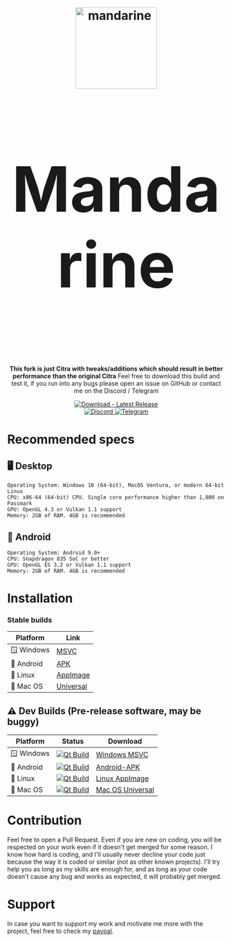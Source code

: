 <h1 align="center">
  <img src="https://github.com/mandarine3ds/mandarine/blob/master/dist/mandarine.svg" alt="mandarine" width="188"/>
</p>
<p align="center" style="font-size:144px;">
  <strong>Mandarine</strong>
</h1>

<p align="center">
  <strong>This fork is just Citra with tweaks/additions which should result in better performance than the original Citra</strong>
  </strong>Feel free to download this build and test it, if you run into any bugs please open an issue on GitHub or contact me on the Discord / Telegram</strong>
</p>

<p align="center">
  <a href="https://github.com/mandarine3ds/mandarine/releases/latest">
    <img src="https://img.shields.io/badge/Download-Latest_Release-2ea44f?logo=github&logoColor=white" alt="Download - Latest Release"/>
  </a>
  <br>
  <a href="https://discord.gg/8xjMHWEuf6">
    <img src="https://dcbadge.limes.pink/api/server/8xjMHWEuf6" alt="Discord"/>
  </a>
  <a href="https://t.me/mandarine3ds">
    <img src="https://patrolavia.github.io/telegram-badge/chat.png" alt="Telegram"/>
  </a>
</p>

# Recommended specs

## 🖥️ Desktop

```
Operating System: Windows 10 (64-bit), MacOS Ventura, or modern 64-bit Linux
CPU: x86-64 (64-bit) CPU. Single core performance higher than 1,800 on Passmark
GPU: OpenGL 4.3 or Vulkan 1.1 support
Memory: 2GB of RAM. 4GB is recommended
```

## 📱 Android

```
Operating System: Android 9.0+
CPU: Snapdragon 835 SoC or better
GPU: OpenGL ES 3.2 or Vulkan 1.1 support
Memory: 2GB of RAM. 4GB is recommended
```

# Installation

### Stable builds

|Platform|Link|
|--------|--------|
| 🪟 Windows|[MSVC](https://github.com/mandarine3ds/mandarine/releases/latest/download/windows-msvc.zip)|
| 📱 Android|[APK](https://github.com/mandarine3ds/mandarine/releases/latest/download/Android-APK.zip)|
| 🐧 Linux|[AppImage](https://github.com/mandarine3ds/mandarine/releases/latest/download/linux-appimage.zip)|
| 🍎 Mac OS|[Universal](https://github.com/mandarine3ds/mandarine/releases/latest/download/macos-universal.zip)|

## ⚠️ Dev Builds (Pre-release software, may be buggy)

|Platform|Status|Download|
|--------|------------|--------|
| 🪟 Windows|[![Qt Build](https://github.com/mandarine3ds/mandarine/actions/workflows/build.yml/badge.svg)](https://github.com/mandarine3ds/mandarine/actions/workflows/Qt_Build.yml)|[Windows MSVC](https://nightly.link/mandarine3ds/mandarine/workflows/build/master/windows-msvc.zip)|
| 📱 Android|[![Qt Build](https://github.com/mandarine3ds/mandarine/actions/workflows/build.yml/badge.svg)](https://github.com/mandarine3ds/mandarine/actions/workflows/Qt_Build.yml)|[Android-APK](https://nightly.link/mandarine3ds/mandarine/workflows/build/master/android-universal.zip)|
| 🐧 Linux|[![Qt Build](https://github.com/mandarine3ds/mandarine/actions/workflows/build.yml/badge.svg)](https://github.com/mandarine3ds/mandarine/actions/workflows/Qt_Build.yml)|[Linux AppImage](https://nightly.link/mandarine3ds/mandarine/workflows/build/master/linux-appimage.zip)|
| 🍎 Mac OS|[![Qt Build](https://github.com/mandarine3ds/mandarine/actions/workflows/build.yml/badge.svg)](https://github.com/mandarine3ds/mandarine/actions/workflows/Qt_Build.yml)|[Mac OS Universal](https://nightly.link/mandarine3ds/mandarine/workflows/build/master/macos-universal.zip)|

# Contribution

Feel free to open a Pull Request. Even if you are new on coding, you will be respected on your work even if it doesn't get merged for some reason. I know how hard is coding, and I'll usually never decline your code just because the way it is coded or similar (not as other known projects). I'll try help you as long as my skills are enough for, and as long as your code doesn't cause any bug and works as expected, it will probably get merged.

# Support

In case you want to support my work and motivate me more with the project, feel free to check my [paypal](https://paypal.me/TLOZP).

